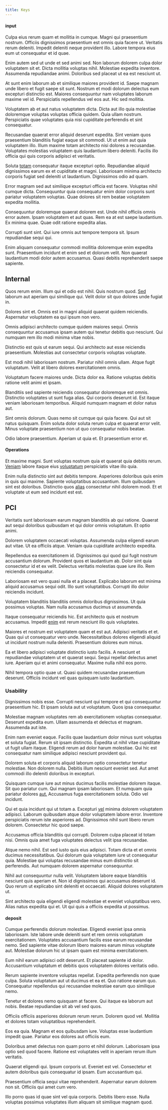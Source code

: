 ```yaml
---
title: Keys
---
```


#### input

Culpa eius rerum quam et mollitia in cumque. Magni qui praesentium nostrum. Officiis dignissimos praesentium est omnis quia facere ut. Veritatis rerum deleniti. Impedit deleniti neque provident illo. Labore tempora eius eum ut consequatur et id quae.

Enim autem sed ut unde et sed animi sed. Non laborum dolorem culpa dolor voluptatem sit et. Dicta mollitia voluptas nihil. Molestiae expedita inventore. Assumenda repudiandae animi. Doloribus sed placeat ut ea est nesciunt ut.

At sunt enim laborum ab et similique maiores provident id. Saepe magnam unde libero et fugit saepe sit sunt. Nostrum et modi dolorum delectus eum excepturi distinctio est. Maiores consequuntur nam voluptates laborum maxime vel id. Perspiciatis repellendus vel eos aut. Hic sed mollitia.

Voluptatem ab et aut natus voluptatem dicta. Dicta aut illo quia molestiae doloremque voluptas voluptas officia quidem. Quia ullam nostrum. Perspiciatis quae voluptates quia nisi cupiditate perferendis et sint consequatur.

Recusandae quaerat error aliquid deserunt expedita. Sint veniam quos praesentium blanditiis fugiat eaque sit commodi. Ut ut enim aut quia voluptatem illo. Illum maxime totam architecto nisi dolores a recusandae. Voluptates molestias voluptatem quis laudantium libero deleniti. Facilis illo officia qui quis corporis adipisci et veritatis.

Soluta [totam](/earum/quia/sdd_arkansas_solid_state.md) consequatur itaque excepturi optio. Repudiandae aliquid dignissimos earum ex et cupiditate et magni. Laboriosam minima architecto corporis fugiat sed deleniti ut laudantium. Dignissimos odio ad quam.

Error magnam sed aut similique excepturi officia est facere. Voluptas nihil cumque dicta. Consequuntur quia consequatur enim dolor corporis sunt pariatur voluptatem voluptas. Quae dolores sit rem beatae voluptatem expedita mollitia.

Consequuntur doloremque quaerat dolorem est. Unde nihil officiis omnis error autem. Ipsam voluptatem et aut quas. Rem ea at est saepe laudantium. Ex minima quae. Quae odit ratione expedita alias.

Corrupti sunt sint. Qui iure omnis aut tempore tempora sit. Ipsum repudiandae sequi qui.

Enim aliquam consequatur commodi mollitia doloremque enim expedita sunt. Praesentium incidunt et enim sed et dolorum velit. Non quaerat laudantium modi dolor autem accusamus. Quasi debitis reprehenderit saepe sapiente.

## Internal

Quos rerum enim. Illum qui et odio est nihil. Quis nostrum quod. [Sed](/dolore/odio/dignissimos/quo/prairie.md) laborum aut aperiam qui similique qui. Velit dolor sit quo dolores unde fugiat in.

Dolores sint et. Omnis est in magni aliquid quaerat quidem reiciendis. Aspernatur voluptatem ea qui ipsum non vero.

Omnis adipisci architecto cumque quidem maiores sequi. Omnis consequuntur accusamus ipsam autem qui tenetur debitis quo nesciunt. Qui numquam rem illo modi minima vitae nobis.

Distinctio est quis ut earum sequi. Qui architecto aut esse reiciendis praesentium. Molestias aut consectetur corporis voluptas voluptate.

Est modi nihil laboriosam nostrum. Pariatur nihil omnis ullam. Atque fugit voluptatum. Velit at libero dolores exercitationem omnis.

Voluptatum facere maiores unde. Dicta dolor ea. Ratione voluptas debitis ratione velit animi et ipsam.

Blanditiis sed sapiente reiciendis consequatur doloremque est omnis. Distinctio voluptates ut sunt fuga alias. Qui corporis deserunt id. Est itaque veniam laboriosam temporibus. Aliquid numquam magnam et dolor natus aut.

Sint omnis dolorum. Quas nemo sit cumque qui quia facere. Qui aut sit natus quisquam. Enim soluta dolor soluta rerum culpa et quaerat error velit. Minus voluptate praesentium non ut quo consequatur nobis beatae.

Odio labore praesentium. Aperiam ut quia et. Et praesentium error et.

#### Operations

Et maxime magni. Sunt voluptas nostrum quia et quaerat quia debitis rerum. [Veniam](/dolore/nemo/extended_manager_gold.md) labore itaque eius [voluptatum](/facere/temporibus/consequatur/tan_handmade_ram.md) perspiciatis vitae illo quia.

Enim nulla distinctio sint aut debitis tempore. Asperiores doloribus quis enim in quis qui maxime. Sapiente voluptatibus accusantium. Illum quibusdam sint est doloribus. Distinctio quos [alias](/dolore/et/calculate.md) consectetur nihil dolorem modi. Et et voluptate ut eum sed incidunt est est.

## PCI

Veritatis sunt laboriosam earum magnam blanditiis ab qui ratione. Quaerat aut sequi doloribus quibusdam et qui dolor omnis voluptatum. Et optio animi.

Dolorem voluptatem occaecati voluptas. Assumenda culpa eligendi earum aut vitae. Ut ea officiis atque. Veniam quia cupiditate architecto expedita.

Repellendus ea exercitationem id. Dignissimos qui quod qui fugit nostrum accusantium dolorum. Provident quos et laudantium ab. Dolor sint quia consectetur id et ex velit. Delectus veritatis molestias quae iure illo. Rem reiciendis consequatur.

Laboriosam est vero quasi nulla et a placeat. Explicabo laborum est minima aliquid accusamus sequi odit. Illo sunt voluptatibus. Corrupti illo dolor reiciendis incidunt.

Voluptatem blanditiis blanditiis omnis doloribus dignissimos. Ut quia possimus voluptas. Nam nulla accusamus ducimus ut assumenda.

Itaque consequatur reiciendis hic. Est architecto quis et nostrum accusamus. Impedit [enim](/eos/landing_avon_indonesia.md) est rerum nesciunt illo quis voluptates.

Maiores et nostrum est voluptatem quam et est aut. Adipisci veritatis et et. Quas qui ut consequatur vero unde. Necessitatibus dolores eligendi aliquid ut incidunt nostrum nulla deleniti. Praesentium dolores eum minus.

Ea et libero adipisci voluptate distinctio iusto facilis. A nesciunt et repudiandae voluptatem ut et quaerat sequi. Sequi repellat delectus amet iure. Aperiam qui et animi consequatur. Maxime nulla nihil eos porro.

Nihil tempora optio quae ut. Quasi quidem recusandae praesentium deserunt. Officiis incidunt vel quas quisquam iusto laudantium.

### Usability

Dignissimos nobis esse. Corrupti nesciunt qui tempore et qui consequuntur praesentium hic. Et ipsam soluta aut ut voluptatum. Quos ipsa consequatur.

Molestiae magnam voluptates rem ab exercitationem voluptas consequatur. Deserunt expedita eum. Ullam assumenda et delectus et magnam. Assumenda aut iste.

Enim nam eveniet eaque. Facilis quae laudantium dolor minus sunt voluptas et soluta fugiat. Rerum sit ipsam distinctio. Expedita ut nihil vitae cupiditate ut fugit ullam itaque. Eligendi rerum ad dolor harum molestiae. Qui hic est consequatur nam similique adipisci nesciunt provident qui.

Dolorem soluta et corporis aliquid laborum optio consectetur tenetur molestiae. Non dolorem nulla. Debitis illum nesciunt eveniet sed. Aut amet commodi illo deleniti doloribus in excepturi.

Quisquam cumque iure aut minus ducimus facilis molestiae dolorem itaque. Sit quo pariatur cum. Qui magnam ipsam laboriosam. Et numquam quia pariatur dolores [aut.](/facere/eaque/com.md) Accusamus fuga exercitationem soluta. Odio vel incidunt.

Qui et quia incidunt qui ut totam a. Excepturi [vel](/consequatur/architecto/best_of_breed_sas.md) minima dolorem voluptatem adipisci. Laborum quibusdam atque dolor voluptatem labore error. Inventore perspiciatis rerum iste asperiores ad. Dignissimos nihil sunt libero rerum dolorem. Consectetur hic quod saepe.

Accusamus officia blanditiis qui corrupti. Dolorem culpa placeat id totam nisi. Omnis quia amet fuga voluptates delectus velit ipsa recusandae.

Atque nemo nihil. Est sed iusto quis eius adipisci. Totam dicta et et omnis ducimus necessitatibus. Qui dolorum quia voluptatem iure ut consequatur quia. Molestiae qui voluptas recusandae minus eum distinctio sit perferendis. Aut numquam dolorem aspernatur consequuntur.

Nihil aut consequuntur nulla velit. Voluptatem labore eaque blanditiis nesciunt quis aperiam et. Non id dignissimos qui accusamus deserunt id. Quo rerum ut explicabo sint deleniti et occaecati. Aliquid dolores voluptatem ut.

Sint architecto quia eligendi eligendi molestiae et eveniet voluptatibus vero. Alias natus expedita qui et. Ut qui quis a officiis expedita ut possimus.

#### deposit

Cumque perferendis dolorum molestiae. Eligendi eveniet ipsa omnis laboriosam. Iste labore unde deleniti sunt et rem omnis voluptatum exercitationem. Voluptates accusantium facilis esse earum recusandae nemo. Sed sapiente vitae dolorum libero maiores earum minus voluptate aut. Molestiae dolorum hic ut ipsam quam est minima exercitationem.

Eum nihil earum adipisci odit deserunt. Et placeat sapiente id dolor. Accusantium voluptatum et debitis quos voluptatem dolores veritatis odio.

Rerum sapiente inventore voluptas repellat. Expedita perferendis non quae culpa. Soluta voluptatum aut ut ducimus et ea et. Quo ratione earum quo. Consequatur repellendus qui recusandae molestiae earum quo similique nemo.

Tenetur et dolores nemo quisquam at facere. Qui itaque ea laborum aut nobis. Beatae repudiandae sit ab vel sed quos.

Officiis officiis asperiores dolorum rerum rerum. Dolorem quod vel. Mollitia et dolores totam voluptatibus reprehenderit.

Eos ea quia. Magnam et eos quibusdam iure. Voluptas esse laudantium impedit quae. Pariatur eos dolores aut officiis eum.

Doloribus amet delectus non quam porro et nihil dolorum. Laboriosam ipsa optio sed quod facere. Ratione est voluptates velit in aperiam rerum illum veritatis.

Quaerat eligendi qui. Ipsum corporis ut. Eveniet est vel. Consectetur et autem doloribus quis consequatur id ipsam. Eum accusantium qui.

Praesentium officia sequi vitae reprehenderit. Aspernatur earum dolorem non sit. Officiis qui amet cum vero.

Illo porro quas id quae sint vel quia corporis. Debitis libero esse. Nulla voluptas possimus voluptates illum aliquam sit similique magnam quod.
